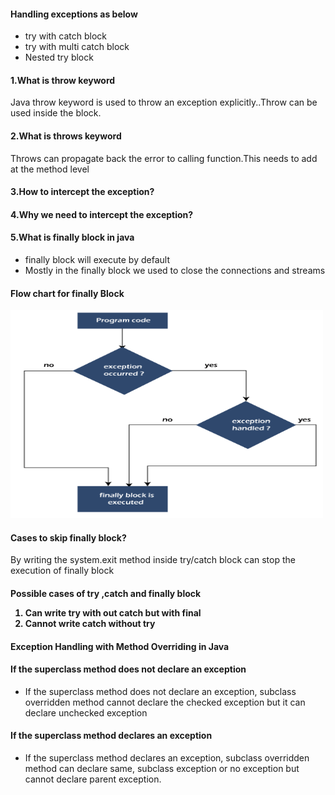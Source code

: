 <h4>Handling exceptions as below</h4>
<ul>
  <li>try with catch block</li>
  <li>try with multi catch block</li>
  <li>Nested try block</li>
</ul>



<h4>1.What is throw keyword</h4>
Java throw keyword is used to throw an exception explicitly..Throw can be used inside the block. 

<h4>2.What is throws keyword</h4>

Throws can propagate back the error to calling function.This needs to add at the method level

<h4>3.How to intercept the exception?</h4>

<h4>4.Why we need to intercept the exception?</h4>
<h4>5.What is finally block in java</h4>
<ul>
<li>finally block will execute by default</li>
<li>Mostly in the finally block we used to close the connections and streams</li>
</ul>
<h4>Flow chart for finally Block</h4>
<img src="src\images\java-finally-block.png" alt="Trulli" width="500" height="333">

<h4>Cases to skip finally block?</h4>
By writing the system.exit method inside try/catch block can stop the execution of finally block


<h4>Possible cases of try ,catch and finally block
<ol>
  <li>Can write try with out catch but with final</li>
  <li>Cannot write catch without try</li>
  </ol>


<h4>Exception Handling with Method Overriding in Java</h4>
<h4>If the superclass method does not declare an exception</h4>
<ul>
<li>If the superclass method does not declare an exception, subclass overridden method cannot declare the checked exception but it can declare unchecked exception</li>
</ul>

<h4>If the superclass method declares an exception</h4>
<ul>
<li>If the superclass method declares an exception, subclass overridden method can declare same, subclass exception or no exception but cannot declare parent exception.</li>
</ul>


